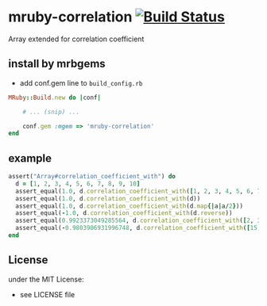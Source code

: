 # mruby-correlation   [![Build Status](https://travis-ci.org/matsumoto-r/mruby-correlation.svg?branch=master)](https://travis-ci.org/matsumoto-r/mruby-correlation)

Array extended for correlation coefficient

## install by mrbgems
- add conf.gem line to `build_config.rb`

```ruby
MRuby::Build.new do |conf|

    # ... (snip) ...

    conf.gem :mgem => 'mruby-correlation'
end
```

## example

```ruby
assert("Array#correlation_coefficient_with") do
  d = [1, 2, 3, 4, 5, 6, 7, 8, 9, 10]
  assert_equal(1.0, d.correlation_coefficient_with([1, 2, 3, 4, 5, 6, 7, 8, 9, 10]))
  assert_equal(1.0, d.correlation_coefficient_with(d))
  assert_equal(1.0, d.correlation_coefficient_with(d.map{|a|a/2}))
  assert_equal(-1.0, d.correlation_coefficient_with(d.reverse))
  assert_equal(0.9923373049285564, d.correlation_coefficient_with([2, 3, 3, 4, 6, 7, 8, 9, 10, 11]))
  assert_equal(-0.9803906931996748, d.correlation_coefficient_with([15, 13, 12, 12, 10, 10, 8, 7, 4, 3]))
end
```

## License
under the MIT License:
- see LICENSE file
